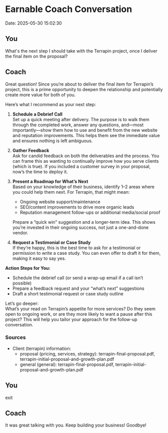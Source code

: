 # Earnable Coach Conversation

Date: 2025-05-30 15:02:30


## You

What's the next step I should take with the Terrapin project, once I deliver the final item on the proposal?

## Coach

Great question! Since you’re about to deliver the final item for Terrapin’s project, this is a prime opportunity to deepen the relationship and potentially create more value for both of you.

Here’s what I recommend as your next step:

1. **Schedule a Debrief Call**  
   Set up a quick meeting after delivery. The purpose is to walk them through the completed work, answer any questions, and—most importantly—show them how to use and benefit from the new website and reputation improvements. This helps them see the immediate value and ensures nothing is left ambiguous.

2. **Gather Feedback**  
   Ask for candid feedback on both the deliverables and the process. You can frame this as wanting to continually improve how you serve clients (which is true). If you included a customer survey in your proposal, now’s the time to deploy it.

3. **Present a Roadmap for What’s Next**  
   Based on your knowledge of their business, identify 1–2 areas where you could help them next. For Terrapin, that might mean:
   - Ongoing website support/maintenance
   - SEO/content improvements to drive more organic leads
   - Reputation management follow-ups or additional media/social proof
  
   Prepare a “quick win” suggestion and a longer-term idea. This shows you’re invested in their ongoing success, not just a one-and-done vendor.

4. **Request a Testimonial or Case Study**  
   If they’re happy, this is the best time to ask for a testimonial or permission to write a case study. You can even offer to draft it for them, making it easy to say yes.

**Action Steps for You:**
- Schedule the debrief call (or send a wrap-up email if a call isn’t possible)
- Prepare a feedback request and your “what’s next” suggestions
- Draft a short testimonial request or case study outline

Let’s go deeper:  
What’s your read on Terrapin’s appetite for more services? Do they seem open to ongoing work, or are they more likely to want a pause after this project? This will help you tailor your approach for the follow-up conversation.

### Sources

- Client (terrapin) information:
  - proposal (pricing, services, strategy): terrapin-final-proposal.pdf, terrapin-initial-proposal-and-growth-plan.pdf
  - general (general): terrapin-final-proposal.pdf, terrapin-initial-proposal-and-growth-plan.pdf

## You

exit

## Coach

It was great talking with you. Keep building your business! Goodbye!
